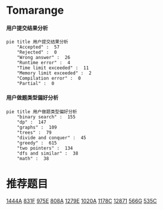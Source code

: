 # Tomarange

<!-- tabs:start -->



#### **用户提交结果分析**

```mermaid
pie title 用户提交结果分析
    "Accepted" :  57
    "Rejected" :  0
    "Wrong answer" :  26
    "Runtime error" :  4
    "Time limit exceeded" :  11
    "Memory limit exceeded" :  2
    "Compilation error" :  0
    "Partial" :  0
```

#### **用户做题类型偏好分析**

```mermaid
pie title 用户做题类型偏好分析
    "binary search" :  155
    "dp" :  147
    "graphs" :  109
    "trees" :  79
    "divide and conquer" :  45
    "greedy" :  615
    "two pointers" :  134
    "dfs and similar" :  38
    "math" :  38
```



<!-- tabs:end -->
# 推荐题目
[1444A](https://codeforces.com/contest/1444/problem/A)
[831F](https://codeforces.com/contest/831/problem/F)
[975E](https://codeforces.com/contest/975/problem/E)
[808A](https://codeforces.com/contest/808/problem/A)
[1279E](https://codeforces.com/contest/1279/problem/E)
[1020A](https://codeforces.com/contest/1020/problem/A)
[1178C](https://codeforces.com/contest/1178/problem/C)
[12871](https://codeforces.com/contest/1287/problem/1)
[566G](https://codeforces.com/contest/566/problem/G)
[535C](https://codeforces.com/contest/535/problem/C)
